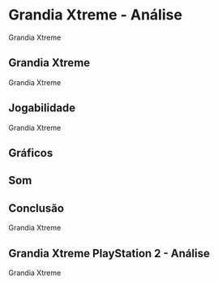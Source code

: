 ---
---

# Grandia Xtreme - Análise

Grandia Xtreme

## Grandia Xtreme

Grandia Xtreme

## Jogabilidade

Grandia Xtreme

## Gráficos

## Som

## Conclusão

Grandia Xtreme

## Grandia Xtreme PlayStation 2 - Análise

Grandia Xtreme
